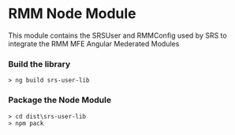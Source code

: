 # RMM Node Module
This module contains the SRSUser and RMMConfig used by SRS to integrate the RMM MFE Angular Mederated Modules

### Build the library
```
> ng build srs-user-lib
```

### Package the Node Module
```
> cd dist\srs-user-lib
> npm pack
```